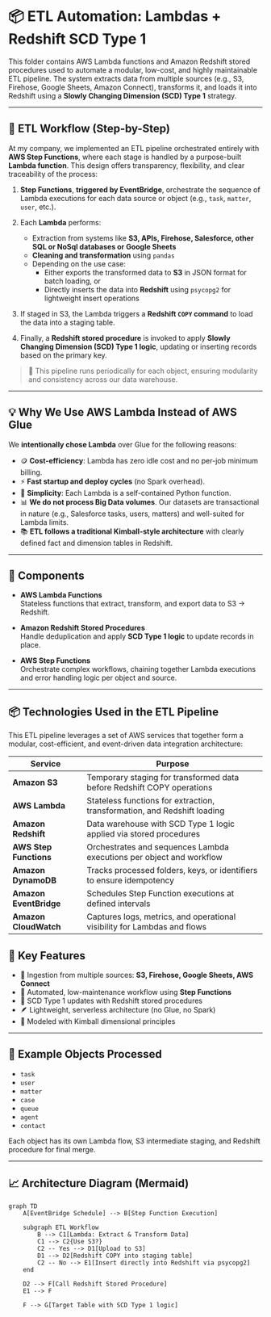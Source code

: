 # 📦 ETL Automation: Lambdas + Redshift SCD Type 1

This folder contains AWS Lambda functions and Amazon Redshift stored procedures used to automate a modular, low-cost, and highly maintainable ETL pipeline. The system extracts data from multiple sources (e.g., S3, Firehose, Google Sheets, Amazon Connect), transforms it, and loads it into Redshift using a **Slowly Changing Dimension (SCD) Type 1** strategy.

---

## 🔁 ETL Workflow (Step-by-Step)

At my company, we implemented an ETL pipeline orchestrated entirely with **AWS Step Functions**, where each stage is handled by a purpose-built **Lambda function**. This design offers transparency, flexibility, and clear traceability of the process:

1. **Step Functions**, **triggered by EventBridge**, orchestrate the sequence of Lambda executions for each data source or object (e.g., `task`, `matter`, `user`, etc.).

2. Each **Lambda** performs:
   - Extraction from systems like **S3, APIs, Firehose, Salesforce, other SQL or NoSql databases or Google Sheets**
   - **Cleaning and transformation** using `pandas`
   - Depending on the use case:
     - Either exports the transformed data to **S3** in JSON format for batch loading, or  
     - Directly inserts the data into **Redshift** using `psycopg2` for lightweight insert operations

3. If staged in S3, the Lambda triggers a **Redshift `COPY` command** to load the data into a staging table.

4. Finally, a **Redshift stored procedure** is invoked to apply **Slowly Changing Dimension (SCD) Type 1 logic**, updating or inserting records based on the primary key.

> 🔄 This pipeline runs periodically for each object, ensuring modularity and consistency across our data warehouse.

---

## 💡 Why We Use AWS Lambda Instead of AWS Glue

We **intentionally chose Lambda** over Glue for the following reasons:

- 🪙 **Cost-efficiency**: Lambda has zero idle cost and no per-job minimum billing.
- ⚡ **Fast startup and deploy cycles** (no Spark overhead).
- 🧩 **Simplicity**: Each Lambda is a self-contained Python function.
- 📊 **We do not process Big Data volumes**. Our datasets are transactional in nature (e.g., Salesforce tasks, users, matters) and well-suited for Lambda limits.
- 📚 **ETL follows a traditional Kimball-style architecture** with clearly defined fact and dimension tables in Redshift.

---

## 🔧 Components

- **AWS Lambda Functions**  
  Stateless functions that extract, transform, and export data to S3 → Redshift.

- **Amazon Redshift Stored Procedures**  
  Handle deduplication and apply **SCD Type 1 logic** to update records in place.

- **AWS Step Functions**  
  Orchestrate complex workflows, chaining together Lambda executions and error handling logic per object and source.

---
## 📦 Technologies Used in the ETL Pipeline

This ETL pipeline leverages a set of AWS services that together form a modular, cost-efficient, and event-driven data integration architecture:

| Service              | Purpose                                                                 |
|----------------------|-------------------------------------------------------------------------|
| **Amazon S3**         | Temporary staging for transformed data before Redshift COPY operations |
| **AWS Lambda**        | Stateless functions for extraction, transformation, and Redshift loading |
| **Amazon Redshift**   | Data warehouse with SCD Type 1 logic applied via stored procedures     |
| **AWS Step Functions**| Orchestrates and sequences Lambda executions per object and workflow   |
| **Amazon DynamoDB**   | Tracks processed folders, keys, or identifiers to ensure idempotency   |
| **Amazon EventBridge**| Schedules Step Function executions at defined intervals                |
| **Amazon CloudWatch** | Captures logs, metrics, and operational visibility for Lambdas and flows |

## 🚀 Key Features

- 🔗 Ingestion from multiple sources: **S3, Firehose, Google Sheets, AWS Connect**
- 🔄 Automated, low-maintenance workflow using **Step Functions**
- 🧠 SCD Type 1 updates with Redshift stored procedures
- 🪶 Lightweight, serverless architecture (no Glue, no Spark)
- 📐 Modeled with Kimball dimensional principles

---

## 📌 Example Objects Processed

- `task`
- `user`
- `matter`
- `case`
- `queue`
- `agent`
- `contact`

Each object has its own Lambda flow, S3 intermediate staging, and Redshift procedure for final merge.

---

## 📈 Architecture Diagram (Mermaid)

```mermaid
graph TD
    A[EventBridge Schedule] --> B[Step Function Execution]

    subgraph ETL Workflow
        B --> C1[Lambda: Extract & Transform Data]
        C1 --> C2{Use S3?}
        C2 -- Yes --> D1[Upload to S3]
        D1 --> D2[Redshift COPY into staging table]
        C2 -- No --> E1[Insert directly into Redshift via psycopg2]
    end

    D2 --> F[Call Redshift Stored Procedure]
    E1 --> F

    F --> G[Target Table with SCD Type 1 logic]


